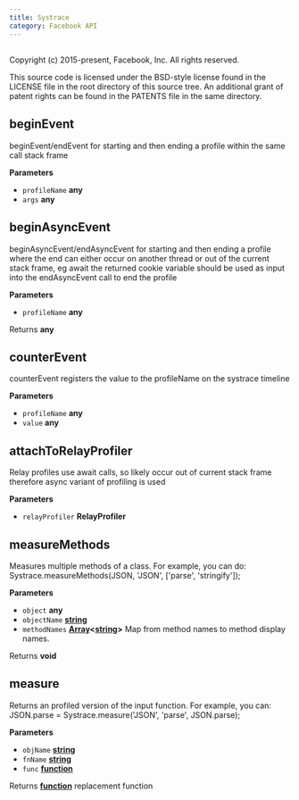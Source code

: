 ```yaml
---
title: Systrace
category: Facebook API
---
```

<!-- Generated by documentation.js. Update this documentation by updating the source code. -->

## 

Copyright (c) 2015-present, Facebook, Inc.
All rights reserved.

This source code is licensed under the BSD-style license found in the
LICENSE file in the root directory of this source tree. An additional grant
of patent rights can be found in the PATENTS file in the same directory.

## beginEvent

beginEvent/endEvent for starting and then ending a profile within the same call stack frame

**Parameters**

-   `profileName` **any** 
-   `args` **any** 

## beginAsyncEvent

beginAsyncEvent/endAsyncEvent for starting and then ending a profile where the end can either
occur on another thread or out of the current stack frame, eg await
the returned cookie variable should be used as input into the endAsyncEvent call to end the profile

**Parameters**

-   `profileName` **any** 

Returns **any** 

## counterEvent

counterEvent registers the value to the profileName on the systrace timeline

**Parameters**

-   `profileName` **any** 
-   `value` **any** 

## attachToRelayProfiler

Relay profiles use await calls, so likely occur out of current stack frame
therefore async variant of profiling is used

**Parameters**

-   `relayProfiler` **RelayProfiler** 

## measureMethods

Measures multiple methods of a class. For example, you can do:
Systrace.measureMethods(JSON, 'JSON', ['parse', 'stringify']);

**Parameters**

-   `object` **any** 
-   `objectName` **[string](https://developer.mozilla.org/en-US/docs/Web/JavaScript/Reference/Global_Objects/String)** 
-   `methodNames` **[Array](https://developer.mozilla.org/en-US/docs/Web/JavaScript/Reference/Global_Objects/Array)&lt;[string](https://developer.mozilla.org/en-US/docs/Web/JavaScript/Reference/Global_Objects/String)>** Map from method names to method display names.

Returns **void** 

## measure

Returns an profiled version of the input function. For example, you can:
JSON.parse = Systrace.measure('JSON', 'parse', JSON.parse);

**Parameters**

-   `objName` **[string](https://developer.mozilla.org/en-US/docs/Web/JavaScript/Reference/Global_Objects/String)** 
-   `fnName` **[string](https://developer.mozilla.org/en-US/docs/Web/JavaScript/Reference/Global_Objects/String)** 
-   `func` **[function](https://developer.mozilla.org/en-US/docs/Web/JavaScript/Reference/Statements/function)** 

Returns **[function](https://developer.mozilla.org/en-US/docs/Web/JavaScript/Reference/Statements/function)** replacement function
